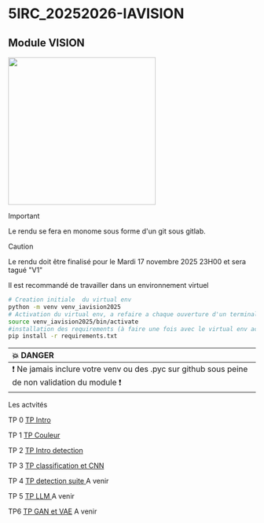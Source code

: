 # 5IRC_20252026-IAVISION


## Module VISION

<img src="img/th.jpeg" height="300">


> [!IMPORTANT]
> Le rendu se fera  en monome sous forme d'un git sous gitlab.

> [!CAUTION]
> Le rendu doit être finalisé pour le Mardi 17 novembre 2025 23H00 et sera tagué "V1" 


Il est recommandé de travailler dans un environnement virtuel

``` bash
# Creation initiale  du virtual env
python -m venv venv_iavision2025
# Activation du virtual env, a refaire a chaque ouverture d'un terminal
source venv_iavision2025/bin/activate
#installation des requirements (à faire une fois avec le virtual env activé)
pip install -r requirements.txt
````

| :boom: DANGER              |
|:---------------------------|
| :exclamation: Ne jamais inclure votre venv  ou des .pyc sur github sous peine de non validation du module  :exclamation:|
 

Les actvités

TP 0 [TP Intro ](TP_intro.md)

TP 1 [TP Couleur ](TP_couleur.md)

TP 2 [TP Intro detection ](TP_vision_detection.md)

TP 3 [TP classification et CNN ](TP_classifcation.md)

TP 4 [TP detection suite ](TP) A venir

TP 5 [TP LLM ](TP_LLM_intro.md) A venir 

TP6 [TP GAN et VAE](TP_vision_generation.md) A venir 



